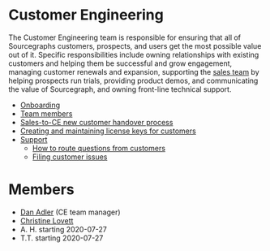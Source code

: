 # Customer Engineering

The Customer Engineering team is responsible for ensuring that all of Sourcegraphs customers, prospects, and users get the most possible value out of it. Specific responsibilities include owning relationships with existing customers and helping them be successful and grow engagement, managing customer renewals and expansion, supporting the [sales team](../sales/index.md) by helping prospects run trials, providing product demos, and communicating the value of Sourcegraph, and owning front-line technical support.

- [Onboarding](onboarding.md)
- [Team members](#members)
- [Sales-to-CE new customer handover process](../sales/sales_to_ce_handover.md)
- [Creating and maintaining license keys for customers](license_keys.md)
- [Support](support.md)
  - [How to route questions from customers](routing_questions.md)
  - [Filing customer issues](filing_customer_issues.md)

# Members

- [Dan Adler](../../company/team/index.md#dan-adler-he-him) (CE team manager)
- [Christine Lovett](../../company/team/index.md#christine-lovett-she-her)
- A. H. starting 2020-07-27
- T.T. starting 2020-07-27
